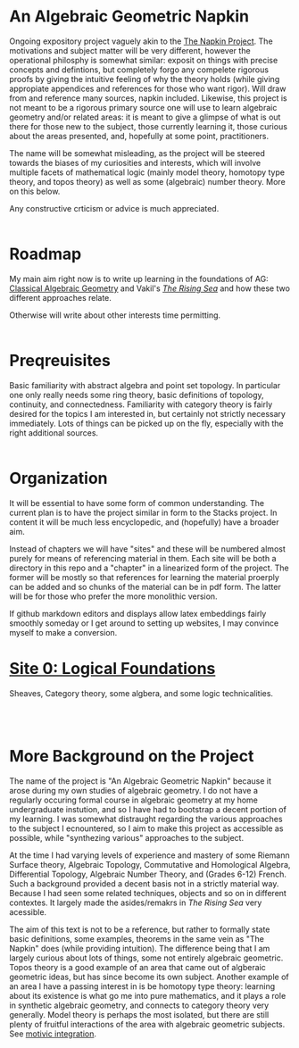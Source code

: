 # An Algebraic Geometric Napkin
Ongoing expository project vaguely akin to the [The Napkin Project](https://web.evanchen.cc/napkin.html). The motivations and subject matter will be very different, however the operational philosphy is somewhat similar: exposit on things with precise concepts and defintions, but completely forgo any compelete rigorous proofs by giving the intuitive feeling of why the theory holds (while giving appropiate appendices and references for those who want rigor). Will draw from and reference many sources, napkin included. Likewise, this project is not meant to be a rigorous primary source one will use to learn algebraic geometry and/or related areas: it is meant to give a glimpse of what is out there for those new to the subject, those currently learning it, those curious about the areas presented, and, hopefully at some point, practitioners.  

The name will be somewhat misleading, as the project will be steered towards the biases of my curiosities and interests, which will involve multiple facets of mathematical logic (mainly model theory, homotopy type theory, and topos theory) as well as some (algebraic) number theory. More on this below. 

Any constructive crticism or advice is much appreciated.
<br/> <br/>
# Roadmap
My main aim right now is to write up learning in the foundations of AG: [Classical Algebraic Geometry](https://mathinmoscow.org/courses/algebraic-geometry-start-up-course/) and Vakil's [*The Rising Sea*](https://math.stanford.edu/~vakil/216blog/) and how these two different approaches relate.

Otherwise will write about other interests time permitting.
<br/> <br/>
# Preqreuisites
Basic familiarity with abstract algebra and point set topology. In particular one only really needs some ring theory, basic definitions of topology, continuity, and connectedness. Familiarity with category theory is fairly desired for the topics I am interested in, but certainly not strictly necessary immediately. Lots of things can be picked up on the fly, especially with the right additional sources. 
<br/> <br/>
# Organization 
It will be essential to have some form of common understanding. The current plan is to have the project similar in form to the Stacks project. In content it will be much less encyclopedic, and (hopefully) have a broader aim. 

Instead of chapters we will have "sites" and these will be numbered almost purely for means of referencing material in them. Each site will be both a directory in this repo and a "chapter" in a linearized form of the project. The former will be mostly so that references for learning the material proerply can be added and so chunks of the material can be in pdf form. The latter will be for those who prefer the more monolithic version.   


If github markdown editors and displays allow latex embeddings fairly smoothly someday or I get around to setting up websites, I may convince myself to make a conversion.  

# [Site 0: Logical Foundations](https://github.com/toraOzawa/AGNapkin/tree/main/Site%200%3A%20Logical%20Foundations)
Sheaves, Category theory, some algbera, and some logic technicalities. 

<br/> <br/>
# More Background on the Project 

The name of the project is "An Algebraic Geometric Napkin" because it arose during my own studies of algebraic geometry. I do not have a regularly occuring formal course in algebraic geometry at my home undergraduate instution, and so I have had to bootstrap a decent portion of my learning. I was somewhat distraught regarding the various approaches to the subject I ecnountered, so I aim to make this project as accessible as possible, while "synthezing various" approaches to the subject. 

At the time I had varying levels of experience and mastery of some Riemann Surface theory, Algebraic Topology, Commutative and Homological Algebra, Differential Topology, Algebraic Number Theory, and (Grades 6-12) French. Such a background provided a decent basis not in a strictly material way. Because I had seen some related techniques, objects and so on in different contextes. It largely made the asides/remakrs in *The Rising Sea* very acessible. 

The aim of this text is not to be a reference, but rather to formally state basic definitions, some examples, theorems in the same vein as "The Napkin" does (while providing intuition). The difference being that I am largely curious about lots of things, some not entirely algebraic geometric. Topos theory is a good example of an area that came out of algberaic geometric ideas, but has since become its own subject. Another example of an area I have a passing interest in is be homotopy type theory: learning about its existence is what go me into pure mathematics, and it plays a role in synthetic algebraic geometry, and connects to category theory very generally. Model theory is perhaps the most isolated, but there are still plenty of fruitful interactions of the area with algebraic geometric subjects. See [motivic integration](https://ncatlab.org/nlab/show/motivic+integration). 










